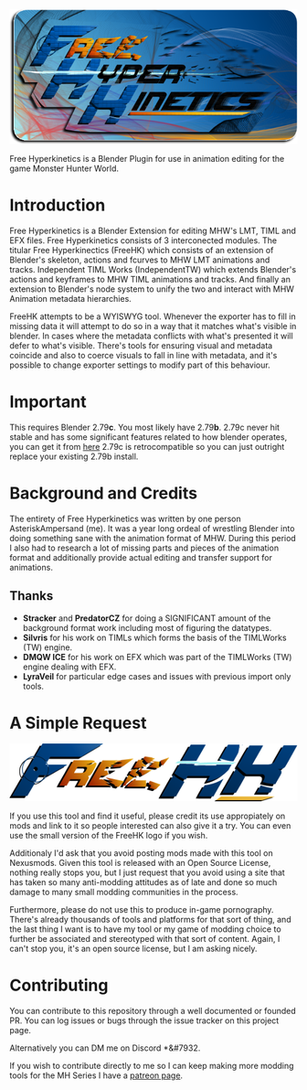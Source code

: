 ![Project Logo](https://github.com/AsteriskAmpersand/MHW-Free-HyperKinetics/blob/main/icons/HKLogo.fw.png?raw=true)

Free Hyperkinetics is a Blender Plugin for use in animation editing for the game Monster Hunter World. 

# Introduction

Free Hyperkinetics is a Blender Extension for editing MHW's LMT, TIML and EFX files. Free Hyperkinetics consists of 3 interconected modules. The titular Free Hyperkinectics (FreeHK) which consists of an extension of Blender's skeleton, actions and fcurves to MHW LMT animations and tracks. Independent TIML Works (IndependentTW) which extends Blender's actions and keyframes to MHW TIML animations and tracks. And finally an extension to Blender's node system to unify the two and interact with MHW Animation metadata hierarchies.

FreeHK attempts to be a WYISWYG tool. Whenever the exporter has to fill in missing data it will attempt to do so in a way that it matches what's visible in blender. In cases where the metadata conflicts with what's presented it will defer to what's visible. There's tools for ensuring visual and metadata coincide and also to coerce visuals to fall in line with metadata, and it's possible to change exporter settings to modify part of this behaviour.

# Important
This requires Blender 2.79**c**. You most likely have 2.79**b**. 2.79c never hit stable and has some significant features related to how blender operates, you can get it from [here](https://download.blender.org/release/Blender2.79/latest/) 2.79c is retrocompatible so you can just outright replace your existing 2.79b install.

# Background and Credits

The entirety of Free Hyperkinetics was written by one person AsteriskAmpersand (me). It was a year long ordeal of wrestling Blender into doing something sane with the animation format of MHW. During this period I also had to research a lot of missing parts and pieces of the animation format and additionally provide actual editing and transfer support for animations. 

## Thanks
* **Stracker** and **PredatorCZ** for doing a SIGNIFICANT amount of the background format work including most of figuring the datatypes.
* **Silvris** for his work on TIMLs which forms the basis of the TIMLWorks (TW) engine. 
* **DMQW ICE** for his work on EFX which was part of the TIMLWorks (TW) engine dealing with EFX.
* **LyraVeil** for particular edge cases and issues with previous import only tools.

# A Simple Request
![TinyLogo](https://github.com/AsteriskAmpersand/MHW-Free-HyperKinetics/blob/main/icons/TinyLogo.fw.png)

If you use this tool and find it useful, please credit its use appropiately on mods and link to it so people interested can also give it a try. You can even use the small version of the FreeHK logo if you wish. 

Additionaly I'd ask that you avoid posting mods made with this tool on Nexusmods. Given this tool is released with an Open Source License, nothing really stops you, but I just request that you avoid using a site that has taken so many anti-modding attitudes as of late and done so much damage to many small modding communities in the process. 

Furthermore, please do not use this to produce in-game pornography. There's already thousands of tools and platforms for that sort of thing, and the last thing I want is to have my tool or my game of modding choice to further be associated and stereotyped with that sort of content. Again, I can't stop you, it's an open source license, but I am asking nicely.

# Contributing
You can contribute to this repository through a well documented or founded PR.
You can log issues or bugs through the issue tracker on this project page.

Alternatively you can DM me on Discord \*&#7932.

If you wish to contribute directly to me so I can keep making more modding tools for the MH Series I have a [patreon page](https://www.patreon.com/members?membershipType=active_patron).
